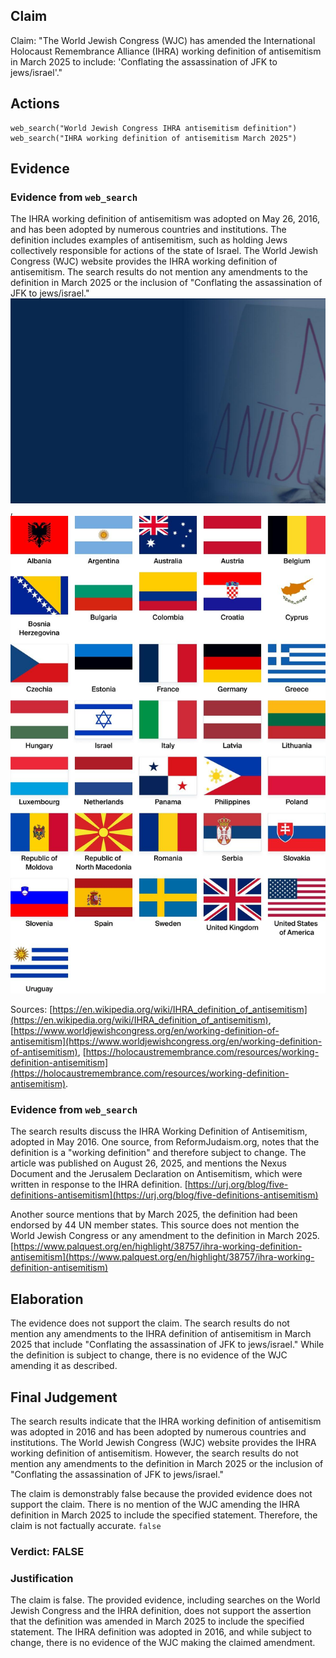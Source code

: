 ## Claim
Claim: "The World Jewish Congress (WJC) has amended the International Holocaust Remembrance Alliance (IHRA) working definition of antisemitism in March 2025 to include: 'Conflating the assassination of JFK to jews/israel'."

## Actions
```
web_search("World Jewish Congress IHRA antisemitism definition")
web_search("IHRA working definition of antisemitism March 2025")
```

## Evidence
### Evidence from `web_search`
The IHRA working definition of antisemitism was adopted on May 26, 2016, and has been adopted by numerous countries and institutions. The definition includes examples of antisemitism, such as holding Jews collectively responsible for actions of the state of Israel. The World Jewish Congress (WJC) website provides the IHRA working definition of antisemitism. The search results do not mention any amendments to the definition in March 2025 or the inclusion of "Conflating the assassination of JFK to jews/israel." ![image 11090](media/2025-08-31_07-40-1756626013-149433.jpg), ![image 11093](media/2025-08-31_07-40-1756626015-218852.jpg)

Sources: [https://en.wikipedia.org/wiki/IHRA_definition_of_antisemitism](https://en.wikipedia.org/wiki/IHRA_definition_of_antisemitism), [https://www.worldjewishcongress.org/en/working-definition-of-antisemitism](https://www.worldjewishcongress.org/en/working-definition-of-antisemitism), [https://holocaustremembrance.com/resources/working-definition-antisemitism](https://holocaustremembrance.com/resources/working-definition-antisemitism).


### Evidence from `web_search`
The search results discuss the IHRA Working Definition of Antisemitism, adopted in May 2016. One source, from ReformJudaism.org, notes that the definition is a "working definition" and therefore subject to change. The article was published on August 26, 2025, and mentions the Nexus Document and the Jerusalem Declaration on Antisemitism, which were written in response to the IHRA definition. [https://urj.org/blog/five-definitions-antisemitism](https://urj.org/blog/five-definitions-antisemitism)

Another source mentions that by March 2025, the definition had been endorsed by 44 UN member states. This source does not mention the World Jewish Congress or any amendment to the definition in March 2025. [https://www.palquest.org/en/highlight/38757/ihra-working-definition-antisemitism](https://www.palquest.org/en/highlight/38757/ihra-working-definition-antisemitism)


## Elaboration
The evidence does not support the claim. The search results do not mention any amendments to the IHRA definition of antisemitism in March 2025 that include "Conflating the assassination of JFK to jews/israel." While the definition is subject to change, there is no evidence of the WJC amending it as described.


## Final Judgement
The search results indicate that the IHRA working definition of antisemitism was adopted in 2016 and has been adopted by numerous countries and institutions. The World Jewish Congress (WJC) website provides the IHRA working definition of antisemitism. However, the search results do not mention any amendments to the definition in March 2025 or the inclusion of "Conflating the assassination of JFK to jews/israel."

The claim is demonstrably false because the provided evidence does not support the claim. There is no mention of the WJC amending the IHRA definition in March 2025 to include the specified statement. Therefore, the claim is not factually accurate. `false`


### Verdict: FALSE

### Justification
The claim is false. The provided evidence, including searches on the World Jewish Congress and the IHRA definition, does not support the assertion that the definition was amended in March 2025 to include the specified statement. The IHRA definition was adopted in 2016, and while subject to change, there is no evidence of the WJC making the claimed amendment.
